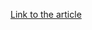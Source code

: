 [Link to the article](https://www.akamai.com/blog/security/2025/jan/data-security-challenges-solutions-and-the-path-forward)
